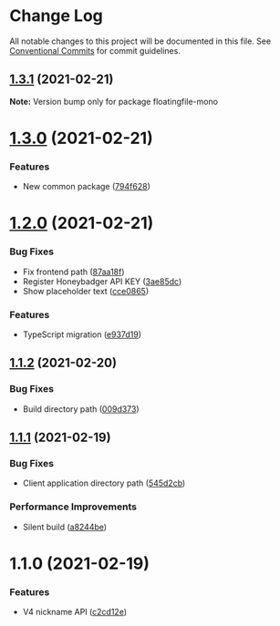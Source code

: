 # Change Log

All notable changes to this project will be documented in this file.
See [Conventional Commits](https://conventionalcommits.org) for commit guidelines.

## [1.3.1](https://github.com/garethlau/floatingfile-mono/compare/v1.3.0...v1.3.1) (2021-02-21)

**Note:** Version bump only for package floatingfile-mono





# [1.3.0](https://github.com/garethlau/floatingfile-mono/compare/v1.2.0...v1.3.0) (2021-02-21)


### Features

* New common package ([794f628](https://github.com/garethlau/floatingfile-mono/commit/794f6281a0157bff4fa8263d123345d9493d7a65))






# [1.2.0](https://github.com/garethlau/floatingfile-mono/compare/v1.1.2...v1.2.0) (2021-02-21)


### Bug Fixes

* Fix frontend path ([87aa18f](https://github.com/garethlau/floatingfile-mono/commit/87aa18f7730509663662f3596de9d20aa45c2e6a))
* Register Honeybadger API KEY ([3ae85dc](https://github.com/garethlau/floatingfile-mono/commit/3ae85dc436c1f1463864bd4dabd959d908b305b3))
* Show placeholder text ([cce0865](https://github.com/garethlau/floatingfile-mono/commit/cce08656c3039444c1b3bf31c53e7a6983c5b6a1))


### Features

* TypeScript migration ([e937d19](https://github.com/garethlau/floatingfile-mono/commit/e937d1986dec6164a06f20fe47bc1814418712e5))





## [1.1.2](https://github.com/garethlau/floatingfile-mono/compare/v1.1.1...v1.1.2) (2021-02-20)


### Bug Fixes

* Build directory path ([009d373](https://github.com/garethlau/floatingfile-mono/commit/009d37300a3d791223976c8e5b7fb5e819975b77))





## [1.1.1](https://github.com/garethlau/floatingfile-mono/compare/v1.1.0...v1.1.1) (2021-02-19)


### Bug Fixes

* Client application directory path ([545d2cb](https://github.com/garethlau/floatingfile-mono/commit/545d2cbc0f9685d63fc176fe87b4e018516120fb))


### Performance Improvements

* Silent build ([a8244be](https://github.com/garethlau/floatingfile-mono/commit/a8244bebfdbb4eb10e4053335722496c3f49bad5))





# 1.1.0 (2021-02-19)


### Features

* V4 nickname API ([c2cd12e](https://github.com/garethlau/floatingfile-mono/commit/c2cd12e903a074a077cdd5ba33289368bfe105f4))
